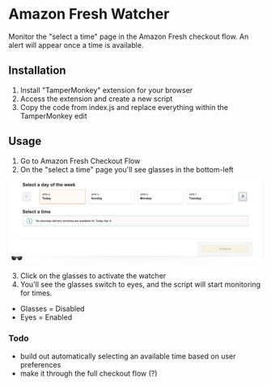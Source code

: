 # Amazon Fresh Watcher
Monitor the "select a time" page in the Amazon Fresh checkout flow. An alert will appear once a time is available.

## Installation
1. Install "TamperMonkey" extension for your browser
2. Access the extension and create a new script
3. Copy the code from index.js and replace everything within the TamperMonkey edit

## Usage
1. Go to Amazon Fresh Checkout Flow
2. On the "select a time" page you'll see glasses in the bottom-left

![example-image1](example-image.png)

3. Click on the glasses to activate the watcher
4. You'll see the glasses switch to eyes, and the script will start monitoring for times.

- Glasses = Disabled
- Eyes = Enabled

### Todo
- build out automatically selecting an available time based on user preferences
- make it through the full checkout flow (?)